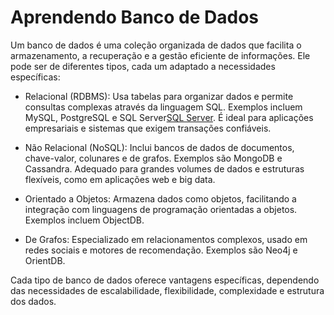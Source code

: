 # Aprendendo Banco de Dados

Um banco de dados é uma coleção organizada de dados que facilita o armazenamento, a recuperação e a gestão eficiente de informações. Ele pode ser de diferentes tipos, cada um adaptado a necessidades específicas:

* Relacional (RDBMS): Usa tabelas para organizar dados e permite consultas complexas através da linguagem SQL. Exemplos incluem MySQL, PostgreSQL e SQL Server[SQL Server](SQL%20Server/scripts.md). É ideal para aplicações empresariais e sistemas que exigem transações confiáveis.

* Não Relacional (NoSQL): Inclui bancos de dados de documentos, chave-valor, colunares e de grafos. Exemplos são MongoDB e Cassandra. Adequado para grandes volumes de dados e estruturas flexíveis, como em aplicações web e big data.

* Orientado a Objetos: Armazena dados como objetos, facilitando a integração com linguagens de programação orientadas a objetos. Exemplos incluem ObjectDB.

* De Grafos: Especializado em relacionamentos complexos, usado em redes sociais e motores de recomendação. Exemplos são Neo4j e OrientDB.

Cada tipo de banco de dados oferece vantagens específicas, dependendo das necessidades de escalabilidade, flexibilidade, complexidade e estrutura dos dados.